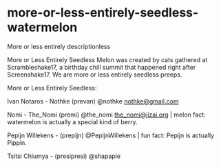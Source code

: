 # more-or-less-entirely-seedless-watermelon
More or less entirely descriptionless

More or Less Entirely Seedless Melon was created by cats gathered at Scrambleshake17, a birthday chill summit that happened right after Screenshake17. We are more or less entirely seedless preeps.

More or Less Entirely Seedless:

Ivan Notaros - Nothke (prevan)
@nothke
nothke@gmail.com

Nomi - The_Nomi (premi)
@the_nomi
the_nomi@jizai.org
| melon fact: watermelon is actually a special kind of berry.

Pepijn Willekens - (prepijn) 
@PepijnWillekens
| fun fact: Pepijn is actually Pippin.

Tsitsi Chiumya - (presipresi)
@shapapie
